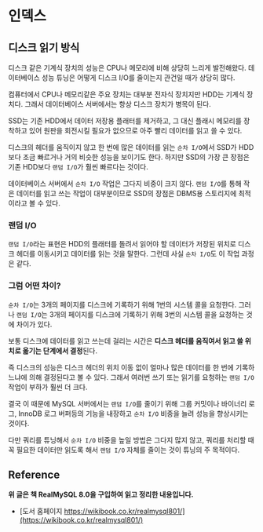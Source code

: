 # 인덱스

## 디스크 읽기 방식

디스크 같은 기계식 장치의 성능은 CPU나 메모리에 비해 상당히 느리게 발전해왔다. 데이터베이스 성능 튜닝은 어떻게 디스크 I/O를 줄이는지
관건일 때가 상당히 많다.
  
컴퓨터에서 CPU나 메모리같은 주요 장치는 대부분 전자식 장치지만 HDD는 기계식 장치다. 그래서 데이터베이스 서버에서는 항상
디스크 장치가 병목이 된다. 
  
SSD는 기존 HDD에서 데이터 저장용 플래터를 제거하고, 그 대신 플래시 메모리를 장착하고 있어 원판을 회전시킬 필요가 없으므로 아주 빨리
데이터를 읽고 쓸 수 있다. 
  
디스크의 헤더를 움직이지 않고 한 번에 많은 데이터를 읽는 `순차 I/O`에서 SSD가 HDD보다 조금 빠르거나 거의 비슷한 성능을 보이기도 한다.
하지만 SSD의 가장 큰 장점은 기존 HDD보다 `랜덤 I/O`가 훨씬 빠르다는 것이다.
  
데이터베이스 서버에서 `순차 I/O` 작업은 그다지 비중이 크지 않다. `랜덤 I/O`를 통해 작은 데이터를 읽고 쓰는 작업이 대부분이므로
SSD의 장점은 DBMS용 스토리지에 최적이라고 볼 수 있다.

### 랜덤 I/O

`랜덤 I/O`라는 표현은 HDD의 플래터를 돌려서 읽어야 할 데이터가 저장된 위치로 디스크 헤더를 이동시키고 데이터를 읽는 것을 말한다.
그런데 사실 `순차 I/O`도 이 작업 과정은 같다.

### 그럼 어떤 차이?

`순차 I/O`는 3개의 페이지를 디스크에 기록하기 위해 1번의 시스템 콜을 요청한다. 그러나 `랜덤 I/O`는 3개의 페이지를 디스크에 기록하기 위해
3번의 시스템 콜을 요청하는 것에 차이가 있다.

보통 디스크에 데이터를 읽고 쓰는데 걸리는 시간은 **디스크 헤더를 움직여서 읽고 쓸 위치로 옮기는 단계에서 결정**된다.
  
즉 디스크의 성능은 디스크 헤더의 위치 이동 없이 얼마나 많은 데이터를 한 번에 기록하느냐에 의해 결정된다고 볼 수 있다. 그래서 
여러번 쓰기 또는 읽기를 요청하는 `랜덤 I/O` 작업이 부하가 훨씬 더 크다.

결국 이 때문에 MySQL 서버에서는 `랜덤 I/O`를 줄이기 위해 그룹 커밋이나 바이너리 로그, InnoDB 로그 버퍼등의 기능을 내장하고
`순차 I/O` 비중을 늘려 성능을 향상시키는 것이다.

다만 쿼리를 튜닝해서 `순차 I/O` 비중을 높일 방법은 그다지 많지 않고, 쿼리를 처리할 때 
꼭 필요한 데이터만 읽도록 해서 `랜덤 I/O` 자체를 줄이는 것이 튜닝의 주 목적이다.  

## Reference 

**위 글은 책 RealMySQL 8.0을 구입하여 읽고 정리한 내용입니다.**
- [도서 홈페이지 https://wikibook.co.kr/realmysql801/](https://wikibook.co.kr/realmysql801/)
